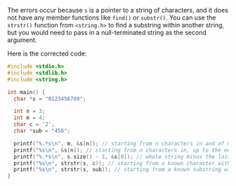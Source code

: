 
The errors occur because `s` is a pointer to a string of characters, and it does not have any member functions like `find()` or `substr()`. You can use the `strstr()` function from `<string.h>` to find a substring within another string, but you would need to pass in a null-terminated string as the second argument.

Here is the corrected code:
```c
#include <stdio.h>
#include <stdlib.h>
#include <string.h>

int main() {
  char *s = "0123456789";

  int n = 3;
  int m = 4;
  char c = '2';
  char *sub = "456";

  printf("%.*s\n", m, &s[n]); // starting from n characters in and of m length
  printf("%s\n", &s[n]); // starting from n characters in, up to the end of the string
  printf("%.*s\n", s.size() - 1, &s[0]); // whole string minus the last character
  printf("%s\n", strstr(s, c)); // starting from a known character within the string and of m length
  printf("%s\n", strstr(s, sub)); // starting from a known substring within the string and of m length
}
```
